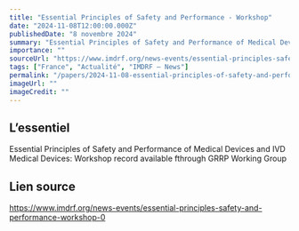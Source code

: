 ```yaml
---
title: "Essential Principles of Safety and Performance - Workshop"
date: "2024-11-08T12:00:00.000Z"
publishedDate: "8 novembre 2024"
summary: "Essential Principles of Safety and Performance of Medical Devices and IVD Medical Devices: Workshop record available fthrough GRRP Working Group"
importance: ""
sourceUrl: "https://www.imdrf.org/news-events/essential-principles-safety-and-performance-workshop-0"
tags: ["France", "Actualité", "IMDRF — News"]
permalink: "/papers/2024-11-08-essential-principles-of-safety-and-performance-workshop"
imageUrl: ""
imageCredit: ""
---
```


## L’essentiel

Essential Principles of Safety and Performance of Medical Devices and IVD Medical Devices: Workshop record available fthrough GRRP Working Group

## Lien source

https://www.imdrf.org/news-events/essential-principles-safety-and-performance-workshop-0
